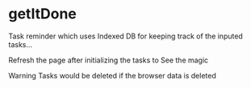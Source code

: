 # getItDone
Task reminder which uses Indexed DB for keeping track of the inputed tasks...

Refresh the page after initializing the tasks to See the magic

Warning Tasks would be deleted if the browser data is deleted
